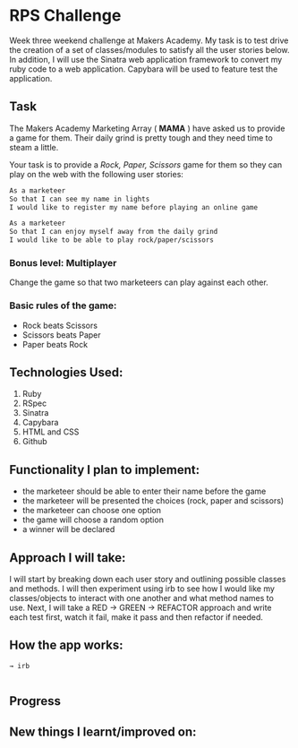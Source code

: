 # RPS Challenge

Week three weekend challenge at Makers Academy. My task is to test drive the creation of a set of classes/modules to satisfy all the user stories below. In addition, I will use the Sinatra web application framework to convert my ruby code to a web application. Capybara will be used to feature test the application.

## Task

The Makers Academy Marketing Array ( **MAMA** ) have asked us to provide a game for them. Their daily grind is pretty tough and they need time to steam a little.

Your task is to provide a _Rock, Paper, Scissors_ game for them so they can play on the web with the following user stories:

```sh
As a marketeer
So that I can see my name in lights
I would like to register my name before playing an online game

As a marketeer
So that I can enjoy myself away from the daily grind
I would like to be able to play rock/paper/scissors
```
### Bonus level: Multiplayer

Change the game so that two marketeers can play against each other.

### Basic rules of the game:

- Rock beats Scissors
- Scissors beats Paper
- Paper beats Rock

## Technologies Used:

1. Ruby
2. RSpec
3. Sinatra
4. Capybara
5. HTML and CSS
3. Github

## Functionality I plan to implement:

- the marketeer should be able to enter their name before the game
- the marketeer will be presented the choices (rock, paper and scissors)
- the marketeer can choose one option
- the game will choose a random option
- a winner will be declared

## Approach I will take:

I will start by breaking down each user story and outlining possible classes and methods. I will then experiment using irb to see how I would like my classes/objects to interact with one another and what method names to use. Next, I will take a RED -> GREEN -> REFACTOR approach and write each test first, watch it fail, make it pass and then refactor if needed.

## How the app works:

```
→ irb


```

## Progress


## New things I learnt/improved on:
